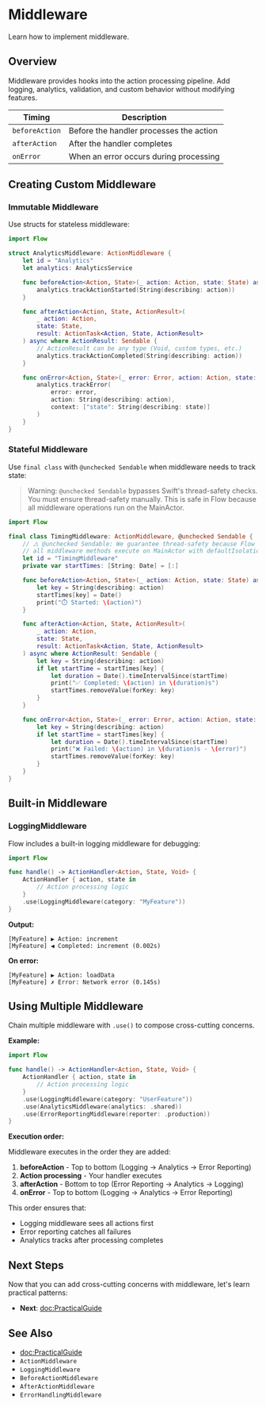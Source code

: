 # Middleware

Learn how to implement middleware.

## Overview

Middleware provides hooks into the action processing pipeline. Add logging, analytics, validation, and custom behavior without modifying features.

| Timing | Description |
|--------|-------------|
| `beforeAction` | Before the handler processes the action |
| `afterAction` | After the handler completes |
| `onError` | When an error occurs during processing |

## Creating Custom Middleware

### Immutable Middleware

Use structs for stateless middleware:

```swift
import Flow

struct AnalyticsMiddleware: ActionMiddleware {
    let id = "Analytics"
    let analytics: AnalyticsService

    func beforeAction<Action, State>(_ action: Action, state: State) async {
        analytics.trackActionStarted(String(describing: action))
    }

    func afterAction<Action, State, ActionResult>(
        _ action: Action,
        state: State,
        result: ActionTask<Action, State, ActionResult>
    ) async where ActionResult: Sendable {
        // ActionResult can be any type (Void, custom types, etc.)
        analytics.trackActionCompleted(String(describing: action))
    }

    func onError<Action, State>(_ error: Error, action: Action, state: State) async {
        analytics.trackError(
            error: error,
            action: String(describing: action),
            context: ["state": String(describing: state)]
        )
    }
}
```

### Stateful Middleware

Use `final class` with `@unchecked Sendable` when middleware needs to track state:

> Warning: `@unchecked Sendable` bypasses Swift's thread-safety checks. You must ensure thread-safety manually. This is safe in Flow because all middleware operations run on the MainActor.

```swift
import Flow

final class TimingMiddleware: ActionMiddleware, @unchecked Sendable {
    // ⚠️ @unchecked Sendable: We guarantee thread-safety because Flow ensures
    // all middleware methods execute on MainActor with defaultIsolation
    let id = "TimingMiddleware"
    private var startTimes: [String: Date] = [:]

    func beforeAction<Action, State>(_ action: Action, state: State) async {
        let key = String(describing: action)
        startTimes[key] = Date()
        print("⏱️ Started: \(action)")
    }

    func afterAction<Action, State, ActionResult>(
        _ action: Action,
        state: State,
        result: ActionTask<Action, State, ActionResult>
    ) async where ActionResult: Sendable {
        let key = String(describing: action)
        if let startTime = startTimes[key] {
            let duration = Date().timeIntervalSince(startTime)
            print("✅ Completed: \(action) in \(duration)s")
            startTimes.removeValue(forKey: key)
        }
    }

    func onError<Action, State>(_ error: Error, action: Action, state: State) async {
        let key = String(describing: action)
        if let startTime = startTimes[key] {
            let duration = Date().timeIntervalSince(startTime)
            print("❌ Failed: \(action) in \(duration)s - \(error)")
            startTimes.removeValue(forKey: key)
        }
    }
}
```

## Built-in Middleware

### LoggingMiddleware

Flow includes a built-in logging middleware for debugging:

```swift
import Flow

func handle() -> ActionHandler<Action, State, Void> {
    ActionHandler { action, state in
        // Action processing logic
    }
    .use(LoggingMiddleware(category: "MyFeature"))
}
```

**Output:**
```
[MyFeature] ▶ Action: increment
[MyFeature] ◀ Completed: increment (0.002s)
```

**On error:**
```
[MyFeature] ▶ Action: loadData
[MyFeature] ✗ Error: Network error (0.145s)
```

## Using Multiple Middleware

Chain multiple middleware with `.use()` to compose cross-cutting concerns.

**Example:**

```swift
import Flow

func handle() -> ActionHandler<Action, State, Void> {
    ActionHandler { action, state in
        // Action processing logic
    }
    .use(LoggingMiddleware(category: "UserFeature"))
    .use(AnalyticsMiddleware(analytics: .shared))
    .use(ErrorReportingMiddleware(reporter: .production))
}
```

**Execution order:**

Middleware executes in the order they are added:

1. **beforeAction** - Top to bottom (Logging → Analytics → Error Reporting)
2. **Action processing** - Your handler executes
3. **afterAction** - Bottom to top (Error Reporting → Analytics → Logging)
4. **onError** - Top to bottom (Logging → Analytics → Error Reporting)

This order ensures that:
- Logging middleware sees all actions first
- Error reporting catches all failures
- Analytics tracks after processing completes

## Next Steps

Now that you can add cross-cutting concerns with middleware, let's learn practical patterns:

- **Next**: <doc:PracticalGuide>

## See Also

- <doc:PracticalGuide>
- ``ActionMiddleware``
- ``LoggingMiddleware``
- ``BeforeActionMiddleware``
- ``AfterActionMiddleware``
- ``ErrorHandlingMiddleware``
